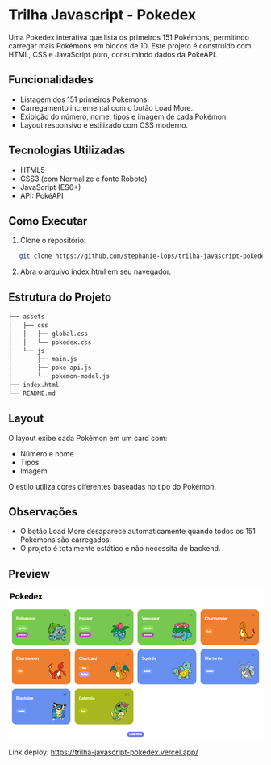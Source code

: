 # Trilha Javascript - Pokedex

Uma Pokedex interativa que lista os primeiros 151 Pokémons, permitindo carregar mais Pokémons em blocos de 10. Este projeto é construído com HTML, CSS e JavaScript puro, consumindo dados da PokéAPI.

## Funcionalidades

- Listagem dos 151 primeiros Pokémons.
- Carregamento incremental com o botão Load More.
- Exibição do número, nome, tipos e imagem de cada Pokémon.
- Layout responsivo e estilizado com CSS moderno.

## Tecnologias Utilizadas

- HTML5
- CSS3 (com Normalize e fonte Roboto)
- JavaScript (ES6+)
- API: PokéAPI

## Como Executar

1. Clone o repositório:

 ```bash
    git clone https://github.com/stephanie-lops/trilha-javascript-pokedex
```
2. Abra o arquivo index.html em seu navegador.


## Estrutura do Projeto
```bash
├── assets
│   ├── css
│   │   ├── global.css
│   │   └── pokedex.css
│   └── js
│       ├── main.js
│       ├── poke-api.js
│       └── pokemon-model.js
├── index.html
└── README.md
```
## Layout

O layout exibe cada Pokémon em um card com:

- Número e nome
- Tipos
- Imagem

O estilo utiliza cores diferentes baseadas no tipo do Pokémon.

## Observações

- O botão Load More desaparece automaticamente quando todos os 151 Pokémons são carregados.
- O projeto é totalmente estático e não necessita de backend.

## Preview

![Pokedex Preview](./assets/images/pokedex-preview.PNG)

Link deploy: https://trilha-javascript-pokedex.vercel.app/

